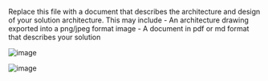 Replace this file with a document that describes the architecture and design of your solution architecture. This may include
    - An architecture drawing exported into a png/jpeg format image
    - A document in pdf or md format that describes your solution


![image](https://github.com/user-attachments/assets/e86da9f5-bf6a-4dd3-b9f2-46be566159b5)



![image](https://github.com/user-attachments/assets/73e6eaa6-5f49-494f-b484-ac49ae7e9cbb)
